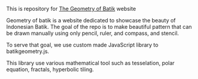 This is repository for [The Geometry of Batik](https://www.geometryofbatik.com/index.html) website

Geometry of batik is a website dedicated to showcase the beauty of Indonesian Batik.
The goal of the repo is to make beautiful pattern that can be drawn manually using only pencil, ruler, and compass, and stencil.

To serve that goal, we use custom made JavaScript library to batikgeometry.js. 

This library use various mathematical tool such as tesselation, polar equation, fractals, hyperbolic tiling.



